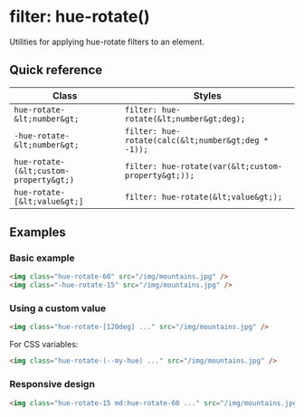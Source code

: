 # filter: hue-rotate()

Utilities for applying hue-rotate filters to an element.

## Quick reference

| Class | Styles |
|---|---|
| `hue-rotate-&lt;number&gt;` | `filter: hue-rotate(&lt;number&gt;deg);` |
| `-hue-rotate-&lt;number&gt;` | `filter: hue-rotate(calc(&lt;number&gt;deg * -1));` |
| `hue-rotate-(&lt;custom-property&gt;)` | `filter: hue-rotate(var(&lt;custom-property&gt;));` |
| `hue-rotate-[&lt;value&gt;]` | `filter: hue-rotate(&lt;value&gt;);` |

## Examples

### Basic example

```html
<img class="hue-rotate-60" src="/img/mountains.jpg" />
<img class="-hue-rotate-15" src="/img/mountains.jpg" />
```

### Using a custom value

```html
<img class="hue-rotate-[120deg] ..." src="/img/mountains.jpg" />
```

For CSS variables:

```html
<img class="hue-rotate-(--my-hue) ..." src="/img/mountains.jpg" />
```

### Responsive design

```html
<img class="hue-rotate-15 md:hue-rotate-60 ..." src="/img/mountains.jpg" />
```
